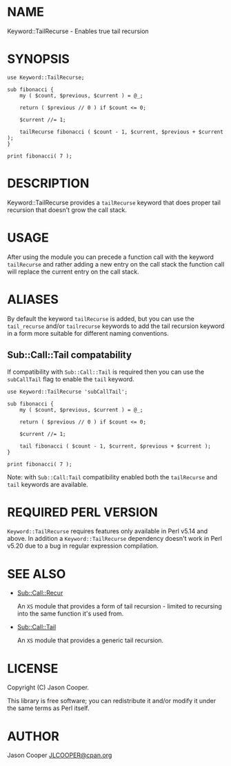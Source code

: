 # NAME

Keyword::TailRecurse - Enables true tail recursion

# SYNOPSIS

    use Keyword::TailRecurse;

    sub fibonacci {
        my ( $count, $previous, $current ) = @_;

        return ( $previous // 0 ) if $count <= 0;

        $current //= 1;

        tailRecurse fibonacci ( $count - 1, $current, $previous + $current );
    }

    print fibonacci( 7 );

# DESCRIPTION

Keyword::TailRecurse provides a `tailRecurse` keyword that does proper tail
recursion that doesn't grow the call stack.

# USAGE

After using the module you can precede a function call with the keyword
`tailRecurse` and rather adding a new entry on the call stack the function
call will replace the current entry on the call stack.

# ALIASES

By default the keyword `tailRecurse` is added, but you can use the
`tail_recurse` and/or `tailrecurse` keywords to add the tail recursion
keyword in a form more suitable for different naming conventions.

## Sub::Call::Tail compatability

If compatibility with `Sub::Call::Tail` is required then you can use the
`subCallTail` flag to enable the `tail` keyword.

    use Keyword::TailRecurse 'subCallTail';

    sub fibonacci {
        my ( $count, $previous, $current ) = @_;

        return ( $previous // 0 ) if $count <= 0;

        $current //= 1;

        tail fibonacci ( $count - 1, $current, $previous + $current );
    }

    print fibonacci( 7 );

Note: with `Sub::Call:Tail` compatibility enabled both the `tailRecurse` and
`tail` keywords are available.

# REQUIRED PERL VERSION

`Keyword::TailRecurse` requires features only available in Perl v5.14 and
above. In addition a `Keyword::TailRecurse` dependency doesn't work in Perl
v5.20 due to a bug in regular expression compilation.

# SEE ALSO

- [Sub::Call::Recur](https://metacpan.org/pod/Sub::Call::Recur)

    An `XS` module that provides a form of tail recursion - limited to recursing
    into the same function it's used from.

- [Sub::Call::Tail](https://metacpan.org/pod/Sub::Call::Tail)

    An `XS` module that provides a generic tail recursion.

# LICENSE

Copyright (C) Jason Cooper.

This library is free software; you can redistribute it and/or modify
it under the same terms as Perl itself.

# AUTHOR

Jason Cooper <JLCOOPER@cpan.org>
